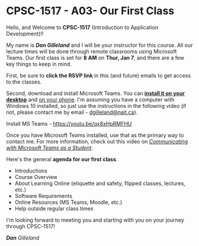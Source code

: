# CPSC-1517 - A03- Our First Class

Hello, and Welcome to **CPSC-1517** (Introduction to Application Development)!!

My name is ***Dan Gilleland*** and I will be your instructor for this course. All our lecture times will be done through remote classrooms using Microsoft Teams. Our first class is set for **8 AM** on **Thur, Jan 7**, and there are a few key things to keep in mind.

First, be sure to **click the RSVP link** in this (and future) emails to get access to the classes.

Second, download and install Microsoft Teams. You can [**install it on your desktop**](https://youtu.be/qx8xHpRMFHU) and [on your phone](https://youtu.be/gvCRIieb7NQ). I'm assuming you have a computer with Windows 10 installed, so just use the instructions in the following video (if not, please contact me by email - dgilleland@nait.ca).

Install MS Teams - https://youtu.be/qx8xHpRMFHU

Once you have Microsoft Teams installed, use that as the primary way to contact me. For more information, check out this video on [*Communicating with Microsoft Teams as a Student*](https://youtu.be/PasT3Q1ZR_I).

Here's the general **agenda for our first class**.

- Introductions
- Course Overview
- About Learning Online (etiquette and safety, flipped classes, lectures, etc.)
- Software Requirements
- Online Resources (MS Teams, Moodle, etc.)
- Help outside regular class times


I'm looking forward to meeting you and starting with you on your journey through CPSC-1517!

***Dan** Gilleland*
